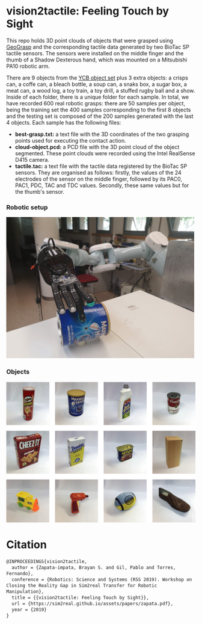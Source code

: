 # vision2tactile: Feeling Touch by Sight

This repo holds 3D point clouds of objects that were grasped using [GeoGrasp](https://github.com/yayaneath/GeoGrasp) and the corresponding tactile data generated by two BioTac SP tactile sensors. The sensors were installed on the middle finger and the thumb of a Shadow Dexterous hand, which was mounted on a Mitsubishi PA10 robotic arm.

There are 9 objects from the [YCB object set](http://www.ycbbenchmarks.com/) plus 3 extra objects: a crisps can, a coffe can, a bleach bottle, a soup can, a snaks box, a sugar box, a meat can, a wood log, a toy train, a toy drill, a stuffed rugby ball and a show. Inside of each folder, there is a unique folder for each sample. In total, we have recorded 600 real robotic grasps: there are 50 samples per object, being the training set the 400 samples corresponding to the first 8 objects and the testing set is composed of the 200 samples generated with the last 4 objects. Each sample has the following files:

- **best-grasp.txt:** a text file with the 3D coordinates of the two grasping points used for executing the contact action.
- **cloud-object.pcd:** a PCD file with the 3D point cloud of the object segmented. These point clouds were recorded using the Intel RealSense D415 camera.
- **tactile.tac:** a text file with the tactile data registered by the BioTac SP sensors. They are organised as follows: firstly, the values of the 24 electrodes of the sensor on the middle finger, followed by its PAC0, PAC1, PDC, TAC and TDC values. Secondly, these same values but for the thumb's sensor.

### Robotic setup

<img src="grasping.jpeg" width="500">

### Objects

<img src="objects.png" width="600">

# Citation
```
@INPROCEEDINGS{vision2tactile,
  author = {Zapata-impata, Brayan S. and Gil, Pablo and Torres, Fernando},
  conference = {Robotics: Science and Systems (RSS 2019). Workshop on Closing the Reality Gap in Sim2real Transfer for Robotic Manipulation},
  title = {{vision2tactile: Feeling Touch by Sight}},
  url = {https://sim2real.github.io/assets/papers/zapata.pdf},
  year = {2019}
}
